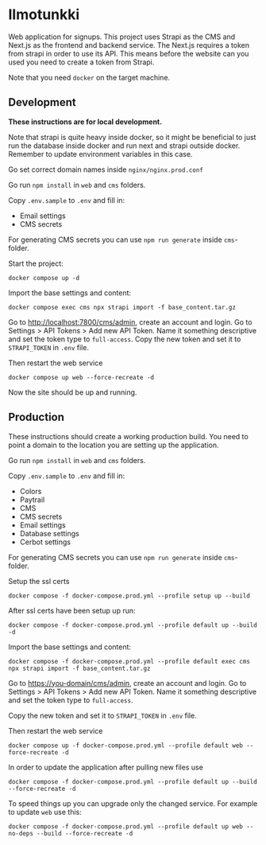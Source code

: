 # Ilmotunkki
Web application for signups. This project uses Strapi as the CMS and Next.js as the frontend and backend service.
The Next.js requires a token from strapi in order to use its API. This means before the website can you used you need to create a token from Strapi.

Note that you need `docker` on the target machine.


## Development

**These instructions are for local development.**

Note that strapi is quite heavy inside docker, so it might be beneficial to just run the database inside docker and run next and strapi outside docker. Remember to update environment variables in this case.

Go set correct domain names inside `nginx/nginx.prod.conf`

Go run `npm install` in `web` and `cms` folders.

Copy `.env.sample` to `.env` and fill in:
- Email settings
- CMS secrets

For generating CMS secrets you can use `npm run generate` inside `cms`-folder.

Start the project:
```
docker compose up -d
```

Import the base settings and content:
```
docker compose exec cms npx strapi import -f base_content.tar.gz
```

Go to [http://localhost:7800/cms/admin](http://localhost:7800/cms/admin), create an account and login. Go to Settings > API Tokens > Add new API Token. Name it something descriptive and set the token type to `full-access`.
Copy the new token and set it to `STRAPI_TOKEN` in `.env` file.

Then restart the web service
```
docker compose up web --force-recreate -d
```

Now the site should be up and running.


## Production

These instructions should create a working production build. You need to point a domain to the location you are setting up the application.


Go run `npm install` in `web` and `cms` folders.

Copy `.env.sample` to `.env` and fill in:
- Colors
- Paytrail
- CMS
- CMS secrets
- Email settings
- Database settings
- Cerbot settings


For generating CMS secrets you can use `npm run generate` inside `cms`-folder.

Setup the ssl certs
```
docker compose -f docker-compose.prod.yml --profile setup up --build
```

After ssl certs have been setup up run:
```
docker compose -f docker-compose.prod.yml --profile default up --build -d
```

Import the base settings and content:
```
docker compose -f docker-compose.prod.yml --profile default exec cms npx strapi import -f base_content.tar.gz
```

Go to [https://you-domain/cms/admin](https://you-domain/cms/admin), create an account and login. Go to Settings > API Tokens > Add new API Token. Name it something descriptive and set the token type to `full-access`.

Copy the new token and set it to `STRAPI_TOKEN` in `.env` file.


Then restart the web service
```
docker compose up -f docker-compose.prod.yml --profile default web --force-recreate -d
```

In order to update the application after pulling new files use
```
docker compose -f docker-compose.prod.yml --profile default up --build --force-recreate -d
```

To speed things up you can upgrade only the changed service. For example to update `web` use this:
```
docker compose -f docker-compose.prod.yml --profile default up web --no-deps --build --force-recreate -d
```